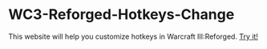 # WC3-Reforged-Hotkeys-Change
This website will help you customize hotkeys in Warcraft III:Reforged.
[Try it!](https://tablesigniter.monken.tw/)
